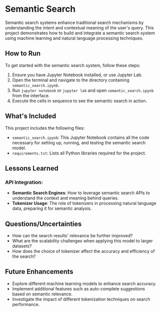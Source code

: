 # Semantic Search

Semantic search systems enhance traditional search mechanisms by understanding the intent and contextual meaning of the user's query. This project demonstrates how to build and integrate a semantic search system using machine learning and natural language processing techniques.

## How to Run

To get started with the semantic search system, follow these steps:

1. Ensure you have Jupyter Notebook installed, or use Jupyter Lab.
2. Open the terminal and navigate to the directory containing `semantic_search.ipynb`.
3. Run `jupyter notebook` or `jupyter lab` and open `semantic_search.ipynb` from the interface.
4. Execute the cells in sequence to see the semantic search in action.

## What's Included

This project includes the following files:

- `semantic_search.ipynb`: This Jupyter Notebook contains all the code necessary for setting up, running, and testing the semantic search model.
- `requirements.txt`: Lists all Python libraries required for the project.

## Lessons Learned

### API Integration: 

- **Semantic Search Engines**: How to leverage semantic search APIs to understand the context and meaning behind queries.
- **Tokenizer Usage**: The role of tokenizers in processing natural language data, preparing it for semantic analysis.

## Questions/Uncertainties

- How can the search results' relevance be further improved?
- What are the scalability challenges when applying this model to larger datasets?
- How does the choice of tokenizer affect the accuracy and efficiency of the search?

## Future Enhancements

- Explore different machine learning models to enhance search accuracy.
- Implement additional features such as auto-complete suggestions based on semantic relevance.
- Investigate the impact of different tokenization techniques on search performance.

